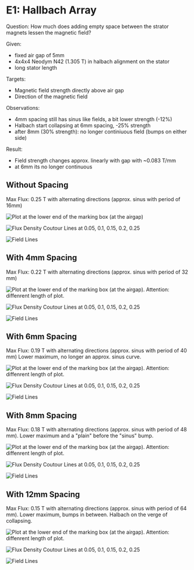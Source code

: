 # E1: Hallbach Array
Question: How much does adding empty space between the strator magnets lessen the magnetic field?

Given:
- fixed air gap of 5mm
- 4x4x4 Neodym N42 (1.305 T) in halbach alignment on the stator
- long stator length

Targets:
- Magnetic field strength directly above air gap
- Direction of the magnetic field

Observations:
- 4mm spacing still has sinus like fields, a bit lower strength (-12%)
- Halbach start collapsing at 6mm spacing, -25% strength
- after 8mm (30% strength): no longer continiuous field (bumps on either side)

Result:
- Field strength changes approx. linearly with gap with ~0.083 T/mm
- at 6mm its no longer continuous

## Without Spacing
Max Flux: 0.25 T with alternating directions (approx. sinus with period of 16mm)

![Plot](images/2020-04-17-20-22-35.png)
at the lower end of the marking box (at the airgap)

![Flux Density](images/2020-04-17-20-27-25.png)
Coutour Lines at 0.05, 0.1, 0.15, 0.2, 0.25

![Field Lines](images/2020-04-17-22-03-18.png)



## With 4mm Spacing
Max Flux: 0.22 T with alternating directions (approx. sinus with period of 32 mm)

![Plot](images/2020-04-18-11-30-33.png)
at the lower end of the marking box (at the airgap). Attention: diffenrent length of plot.

![Flux Density](images/2020-04-18-11-24-17.png)
Coutour Lines at 0.05, 0.1, 0.15, 0.2, 0.25

![Field Lines](images/2020-04-18-11-22-59.png)



## With 6mm Spacing
Max Flux: 0.19 T with alternating directions (approx. sinus with period of 40 mm)
Lower maximum, no longer an approx. sinus curve.

![Plot](images/2020-04-18-12-00-55.png)
at the lower end of the marking box (at the airgap). Attention: diffenrent length of plot.

![Flux Density](images/2020-04-18-11-57-35.png)
Coutour Lines at 0.05, 0.1, 0.15, 0.2, 0.25

![Field Lines](images/2020-04-18-11-58-22.png)


## With 8mm Spacing
Max Flux: 0.18 T with alternating directions (approx. sinus with period of 48 mm).
Lower maximum and a "plain" before the "sinus" bump.

![Plot](images/2020-04-18-11-43-36.png)
at the lower end of the marking box (at the airgap). Attention: diffenrent length of plot.

![Flux Density](images/2020-04-18-11-40-23.png)
Coutour Lines at 0.05, 0.1, 0.15, 0.2, 0.25

![Field Lines](images/2020-04-18-11-39-50.png)


## With 12mm Spacing
Max Flux: 0.15 T with alternating directions (approx. sinus with period of 64 mm).
Lower maximum, bumps in between. Halbach on the verge of collapsing.

![Plot](images/2020-04-18-11-50-50.png)
at the lower end of the marking box (at the airgap). Attention: diffenrent length of plot.

![Flux Density](images/2020-04-18-11-50-19.png)
Coutour Lines at 0.05, 0.1, 0.15, 0.2, 0.25

![Field Lines](images/2020-04-18-11-49-57.png)
